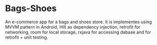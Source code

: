 # Bags-Shoes

An e-commerce app for a bags and shoes store. It is implementes using MVVM pattern in Android, Hilt as dependency injection, retrofit for networking, room for local storage, rxjava for accessing dabase and for retrofit + unit testing.
